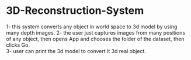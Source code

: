 # 3D-Reconstruction-System
1- this system converts any object in world space to 3d model by using many depth images.
2- the user just captures images from many positions of any object, then opens App and chooses the folder of the dataset, then clicks Go.  
3- user can print the 3d model to convert it 3d real object.
